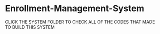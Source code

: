 # Enrollment-Management-System

CLICK THE SYSTEM FOLDER TO CHECK ALL OF THE CODES THAT MADE TO BUILD THIS SYSTEM

